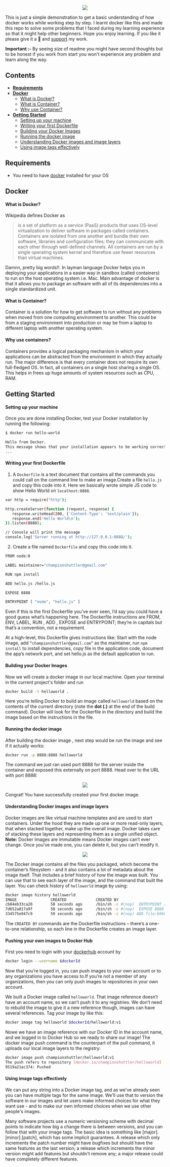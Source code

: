 <p align="center">
  <img src="./local_resources/learndocker.png" />
</p>

This is just a simple demonstration to get a basic understanding of how docker works while working step by step. I learnt docker like this and made this repo to solve some problems that I faced during my learning experience so that it might help other beginners. Hope you enjoy learning. If you like it please give it a :star2: and [support](https://www.paypal.me/championshuttler) my work.

**Important :-** By seeing size of readme you might have second thoughts but to be honest if you work from start you won't experience any problem and learn along the way.

## Contents

- [**Requirements**](#requirements)
- [**Docker**](#docker)
  - [What is Docker?](#what-is-Docker)
  - [What is Container?](#what-is-Container)
  - [Why use Container?](#why-use-Container)
- [**Getting Started**](#getting-started)
  - [Setting up your machine](#setting-up-your-machine)
  - [Writing your first Dockerfile](#writing-your-first-dockerfile)
  - [Building your Docker Images](#building-your-docker-images)
  - [Running the docker image](#running-the-docker-image)
  - [Understanding Docker images and image layers](#understanding-docker-images-and-image-layers)
  - [Using image tags effectively](#using-image-tags-effectively)
 

## Requirements

- You need to have [docker](https://www.docker.com/) installed for your OS

## Docker

#### What is Docker?

Wikipedia defines Docker as
>  is a set of platform as a service (PaaS) products that uses OS-level virtualization to deliver software in packages called containers. Containers are isolated from one another and bundle their own software, libraries and configuration files; they can communicate with each other through well-defined channels. All containers are run by a single operating system kernel and therefore use fewer resources than virtual machines.

Damnn, pretty big words!!. In layman language Docker helps you in deploying your applications in a easier way in sandbox (called containers) to run on the host operating system i.e. Mac. Main advantage of docker is that it allows you to package an software with all of its dependencies into a single standardized unit.

#### What is Container?

Container is a solution for how to get software to run without any problems when moved from one computing environment to another. This could be from a staging environment into production or may be from a laptop to different laptop with another operating system.

#### Why use containers?

Containers provides a logical packaging mechanism in which your applications can be abstracted from the environment in which they actually run. The major difference is that every container does not require its own full-fledged OS. In fact, all containers on a single host sharing a single OS. This helps in frees up huge amounts of system resources such as CPU, RAM.

## Getting Started

#### Setting up your machine

Once you are done installing Docker, test your Docker installation by running the following:

```bash
$ docker run hello-world

Hello from Docker.
This message shows that your installation appears to be working correctly.
...
```

#### Writing your first Dockerfile

1. A `Dockerfile` is a text document that contains all the commands you could call on the command line to make an image.Create a file `hello.js` and copy this code into it. Here we basically wrote simple JS code to show Hello World on `localhost:8888`.

```bash
var http = require("http");

http.createServer(function (request, response) {
   response.writeHead(200, {'Content-Type': 'text/plain'});
   response.end('Hello World\n');
}).listen(8888);

// Console will print the message
console.log('Server running at http://127.0.0.1:8888/');
```

2. Create a file named `Dockerfile` and copy this code into it.

```bash
FROM node:8 

LABEL maintainer="championshuttler@gmail.com"

RUN npm install

ADD hello.js /hello.js

EXPOSE 8888

ENTRYPOINT [ "node", "hello.js" ]
```

Even if this is the first Dockerfile you’ve ever seen, I’d say you could have a good guess what’s happening here. The Dockerfile instructions are FROM, ENV, LABEL, RUN , ADD , EXPOSE and ENTRYPOINT; they’re in capitals but that’s a convention, not a requirement.

At a high-level, this Dockerfile gives instructions like: Start with the node image, add `“championshuttler@gmail.com”` as the maintainer, run `npm install` to install dependencies, copy file in the application code, document the app’s network port, and set hello.js as the default application to run.

#### Building your Docker Images

Now we will create a docker image in our local machine. Open your terminal in the current project's folder and run

```bash
docker build -t helloworld .
```

Here you’re telling Docker to build an image called `helloworld` based on the contents of the current directory (note the **dot (.)** at the end of the build command). Docker will look for the Dockerfile in the directory and build the image based on the instructions in the file.

#### Running the docker image

After building the docker image , next step would be run the image and see if it actually works:

```bash
docker run -p 8888:8888 helloworld
```

The command we just ran used port 8888 for the server inside the container and exposed this externally on port 8888. Head over to the URL with port 8888:

<p align="center">
  <img src="./local_resources/locahost.jpg" />
</p>

Congrat! You have successfully created your first docker image.


#### Understanding Docker images and image layers

Docker images are like virtual machine templates and are used to start containers. Under the hood they are made up one or more read-only layers, that when stacked together, make up the overall image. Docker takes care of stacking these layers and representing them as a single unified object. **Note:** Docker Images are immutable means Docker images can’t ever change. Once you’ve made one, you can delete it, but you can’t modify it.

<p align="center">
  <img src="./local_resources/dockerimage.jpg" />
</p>

The Docker image contains all the files you packaged, which become the container’s filesystem - and it also contains a lot of metadata about the image itself. That includes a brief history of how the image was built. You can use that to see each layer of the image, and the command that built the layer. You can check history of `helloworld` image by using:

```bash
docker image history helloworld                                                                         
IMAGE               CREATED             CREATED BY                                      COMMENT
cb84eb33ca20        58 seconds ago      /bin/sh -c #(nop)  ENTRYPOINT ["node" "hello…  
7d652a817a9f        58 seconds ago      /bin/sh -c #(nop)  EXPOSE 8888              
334575e947c9        59 seconds ago      /bin/sh -c #(nop) ADD file:b9606ef53b832e66e…   
```

The `CREATED BY` commands are the Dockerfile instructions – there’s a one-to-one relationship, so each line in the Dockerfile creates an image layer.

#### Pushing your own images to Docker Hub

First you need to login with your [dockerhub](https://hub.docker.com) account by 

```bash
docker login --username $dockerId
```

Now that you’re logged in, you can push images to your own account or to any organizations you have access to.If you’re not a member of any organizations, then you can only push images to repositories in your own account.

We built a Docker image called `helloworld`. That image reference doesn’t have an account name, so we can’t push it to any registries. We don’t need to rebuild the image to give it a new reference though, images can have several references. Tag your image by like this:

```bash
docker image tag helloworld $dockerId/helloworld:v1
```

Nowe we have an image reference with our Docker ID in the account name, and we logged in to Docker Hub so we ready to share our image! The docker image push command is the counterpart of the pull command, it uploads our local image layers to the registry:

```bash
docker image push championshuttler/helloworld:v1                                                                ✔
The push refers to repository [docker.io/championshuttler/helloworld]
9519a21ac374: Pushed
```

#### Using image tags effectively

We can put any string into a Docker image tag, and as we've already seen you can have multiple tags for the same image. We'll use that to version the software in our images and let users make informed choices for what they want use - and to make our own informed choices when we use other people's images.

Many software projects use a numeric versioning scheme with decimal points to indicate how big a change there is between versions, and you can follow that with your image tags. The basic idea is something like [major].[minor].[patch], which has some implicit guarantees. A release which only increments the patch number might have bugfixes but should have the same features as the last version; a release which increments the minor version might add features but shouldn't remove any; a major release could have completely different features.



